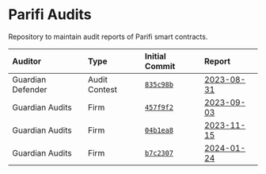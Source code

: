 # Parifi Audits

Repository to maintain audit reports of Parifi smart contracts.

[835c98b]: https://github.com/GuardianAudits/PariFiDefenderAudit/commit/835c98b66fecfe072750c400ba3ac1b0f6a07ebd
[457f9f2]: https://github.com/Parifi/parifi-contracts-internal/commit/457f9f2e247e681e2e183a910d25335cb0473fc7
[04b1ea8]:  https://github.com/Parifi/parifi-contracts-internal/commit/04b1ea8d4895638bd4e5466c4b7a71625517077e
[b7c2307]:  https://github.com/Parifi/parifi-contracts-internal/commit/b7c2307de2d762ac4f4296c697dd571fc246e922

| Auditor               | Type              | Initial Commit       | Report                                       |
| :---------            | :---              | :------------------- | :------------------------------------------- |
| Guardian Defender     | Audit Contest     | [`835c98b`][835c98b] | [2023-08-31](https://github.com/GuardianAudits/DefenderAudits/blob/main/PariFi/Summary.md) |
| Guardian Audits       | Firm              | [`457f9f2`][457f9f2] | [2023-09-03](./parifi_audit_2-2023-09-03.pdf) |
| Guardian Audits       | Firm              | [`04b1ea8`][04b1ea8] | [2023-11-15](./parifi_audit_3-2023-11-15.pdf) |
| Guardian Audits       | Firm              | [`b7c2307`][b7c2307] | [2024-01-24](./parifi_audit_3.1-2024-01-24.pdf) |

